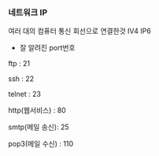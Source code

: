### 네트워크 IP
여러 대의 컴퓨터 통신 회선으로 연결한것 
IV4
IP6


* 잘 알려진 port번호

ftp : 21

ssh : 22

telnet : 23

http(웹서비스) : 80

smtp(메일 송신): 25

pop3(메일 수신) : 110